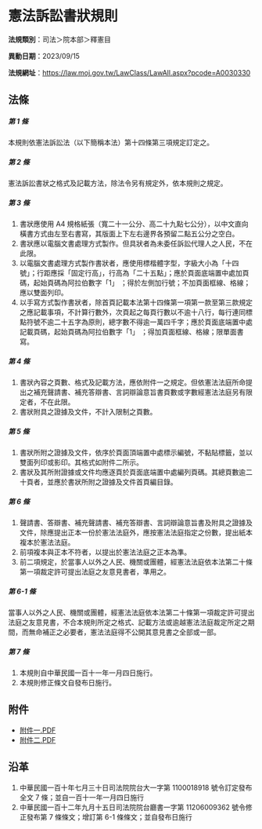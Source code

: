 # 憲法訴訟書狀規則

**法規類別**：司法＞院本部＞釋憲目

**異動日期**：2023/09/15  

**法規網址**：https://law.moj.gov.tw/LawClass/LawAll.aspx?pcode=A0030330





## 法條
##### 第 1 條
本規則依憲法訴訟法（以下簡稱本法）第十四條第三項規定訂定之。

##### 第 2 條
憲法訴訟書狀之格式及記載方法，除法令另有規定外，依本規則之規定。

##### 第 3 條
1. 書狀應使用 A4 規格紙張（寬二十一公分、高二十九點七公分），以中文直向橫書方式由左至右書寫，其版面上下左右邊界各預留二點五公分之空白。
1. 書狀應以電腦文書處理方式製作。但具狀者為未委任訴訟代理人之人民，不在此限。
1. 以電腦文書處理方式製作書狀者，應使用標楷體字型，字級大小為「十四號」；行距應採「固定行高」，行高為「二十五點」；應於頁面底端置中處加頁碼，起始頁碼為阿拉伯數字「1」 ；得於左側加行號；不加頁面框線、格線；應以雙面列印。
1. 以手寫方式製作書狀者，除首頁記載本法第十四條第一項第一款至第三款規定之應記載事項，不計算行數外，次頁起之每頁行數以不逾十八行，每行連同標點符號不逾二十五字為原則，總字數不得逾一萬四千字；應於頁面底端置中處記載頁碼，起始頁碼為阿拉伯數字「1」 ；得加頁面框線、格線；限單面書寫。

##### 第 4 條
1. 書狀內容之頁數、格式及記載方法，應依附件一之規定。但依憲法法庭所命提出之補充聲請書、補充答辯書、言詞辯論意旨書頁數或字數經憲法法庭另有限定者，不在此限。
1. 書狀附具之證據及文件，不計入限制之頁數。

##### 第 5 條
1. 書狀所附之證據及文件，依序於頁面頂端置中處標示編號，不黏貼標籤，並以雙面列印或影印。其格式如附件二所示。
1. 書狀及其所附證據或文件均應逐頁於頁面底端置中處編列頁碼。其總頁數逾二十頁者，並應於書狀所附之證據及文件首頁編目錄。

##### 第 6 條
1. 聲請書、答辯書、補充聲請書、補充答辯書、言詞辯論意旨書及附具之證據及文件，除應提出正本一份於憲法法庭外，應按憲法法庭指定之份數，提出紙本複本於憲法法庭。
1. 前項複本與正本不符者，以提出於憲法法庭之正本為準。
1. 前二項規定，於當事人以外之人民、機關或團體，經憲法法庭依本法第二十條第一項裁定許可提出法庭之友意見書者，準用之。

##### 第 6-1 條
當事人以外之人民、機關或團體，經憲法法庭依本法第二十條第一項裁定許可提出法庭之友意見書，不合本規則所定之格式、記載方法或逾越憲法法庭裁定所定之期間，而無命補正之必要者，憲法法庭得不公開其意見書之全部或一部。

##### 第 7 條
1. 本規則自中華民國一百十一年一月四日施行。
1. 本規則修正條文自發布日施行。
## 附件
* [附件一.PDF](https://law.moj.gov.tw/LawClass/LawGetFile.ashx?FileId=0000296071)
* [附件二.PDF](https://law.moj.gov.tw/LawClass/LawGetFile.ashx?FileId=0000296072)
## 沿革
1. 中華民國一百十年七月三十日司法院院台大一字第 1100018918 號令訂定發布全文 7  條；並自一百十一年一月四日施行
1. 中華民國一百十二年九月十五日司法院院台廳書一字第 11206009362 號令修正發布第 7  條條文；增訂第 6-1  條條文；並自發布日施行
